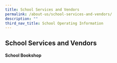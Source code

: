 ```yaml
---
title: School Services and Vendors
permalink: /about-us/school-services-and-vendors/
description: ""
third_nav_title: School Operating Information
---
```


## **School Services and Vendors**

#### **School Bookshop**



